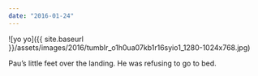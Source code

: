 ```yaml
---
date: "2016-01-24"
---
```


![yo yo]({{ site.baseurl }}/assets/images/2016/tumblr_o1h0ua07kb1r16syio1_1280-1024x768.jpg)

Pau’s little feet over the landing. He was refusing to go to bed.
